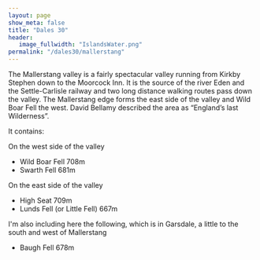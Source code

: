 ```yaml
---
layout: page
show_meta: false
title: "Dales 30"
header:
   image_fullwidth: "IslandsWater.png"
permalink: "/dales30/mallerstang"
---
```

The Mallerstang valley is a fairly spectacular valley running from Kirkby Stephen down to the Moorcock Inn. It is the source of the river Eden and the Settle-Carlisle railway and two long distance walking routes pass down the valley. The Mallerstang edge forms the east side of the valley and Wild Boar Fell the west.  David Bellamy described the area as “England’s last Wilderness”.

It contains:

On the west side of the valley

- Wild Boar Fell 708m
- Swarth Fell 681m

On the east side of the valley

- High Seat 709m
- Lunds Fell (or Little Fell) 667m

I'm also including here the following, which is in Garsdale, a little to the south and west of Mallerstang

- Baugh Fell 678m
  
